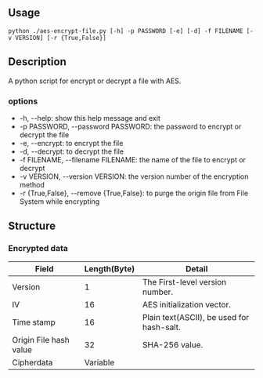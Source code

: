 ## Usage

```shell
python ./aes-encrypt-file.py [-h] -p PASSWORD [-e] [-d] -f FILENAME [-v VERSION] [-r {True,False}]
```

## Description

A python script for encrypt or decrypt a file with AES.

### options

- -h, --help: show this help message and exit
- -p PASSWORD, --password PASSWORD: the password to encrypt or decrypt the file
- -e, --encrypt: to encrypt the file
- -d, --decrypt: to decrypt the file
- -f FILENAME, --filename FILENAME: the name of the file to encrypt or decrypt
- -v VERSION, --version VERSION: the version number of the encryption method
- -r {True,False}, --remove {True,False}: to purge the origin file from File System while encrypting

## Structure

### Encrypted data

| Field                  | Length(Byte) | Detail                                    |
| ---------------------- | ------------ | ----------------------------------------- |
| Version                | 1            | The First-level version number.           |
| IV                     | 16           | AES initialization vector.                |
| Time stamp             | 16           | Plain text(ASCII), be used for hash-salt. |
| Origin File hash value | 32           | SHA-256 value.                            |
| Cipherdata             | Variable     |                                           |
